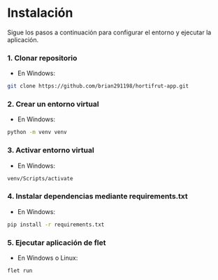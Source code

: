 
# Instalación

Sigue los pasos a continuación para configurar el entorno y ejecutar la aplicación.

### 1. Clonar repositorio
* En Windows:
```bash
git clone https://github.com/brian291198/hortifrut-app.git
```
### 2. Crear un entorno virtual
* En Windows:
```bash
python -m venv venv
```
### 3. Activar entorno virtual
* En Windows:
```bash
venv/Scripts/activate
```

### 4. Instalar dependencias mediante requirements.txt
* En Windows:
```bash
pip install -r requirements.txt
```

### 5. Ejecutar aplicación de flet
* En Windows o Linux:
```bash
flet run
```

